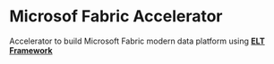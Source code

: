 # Microsof Fabric Accelerator
Accelerator to build Microsoft Fabric modern data platform using **[ELT Framework](https://github.com/bennyaustin/elt-framework)**
